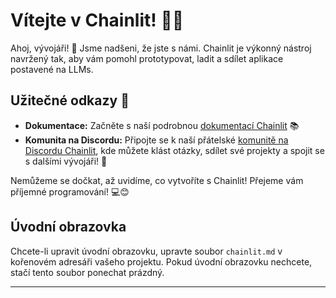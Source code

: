 <!--
CO_OP_TRANSLATOR_METADATA:
{
  "original_hash": "c49526c7abc56b0b5f1e835c1739f18e",
  "translation_date": "2025-09-25T03:07:45+00:00",
  "source_file": "Module08/samples/04/chainlit.md",
  "language_code": "cs"
}
-->
# Vítejte v Chainlit! 🚀🤖

Ahoj, vývojáři! 👋 Jsme nadšeni, že jste s námi. Chainlit je výkonný nástroj navržený tak, aby vám pomohl prototypovat, ladit a sdílet aplikace postavené na LLMs.

## Užitečné odkazy 🔗

- **Dokumentace:** Začněte s naší podrobnou [dokumentací Chainlit](https://docs.chainlit.io) 📚
- **Komunita na Discordu:** Připojte se k naší přátelské [komunitě na Discordu Chainlit](https://discord.gg/k73SQ3FyUh), kde můžete klást otázky, sdílet své projekty a spojit se s dalšími vývojáři! 💬

Nemůžeme se dočkat, až uvidíme, co vytvoříte s Chainlit! Přejeme vám příjemné programování! 💻😊

## Úvodní obrazovka

Chcete-li upravit úvodní obrazovku, upravte soubor `chainlit.md` v kořenovém adresáři vašeho projektu. Pokud úvodní obrazovku nechcete, stačí tento soubor ponechat prázdný.

---

